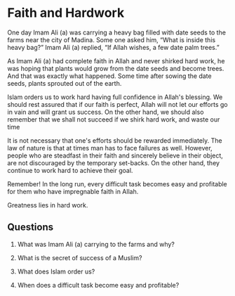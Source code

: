 Faith and Hardwork
==================

One day Imam Ali (a) was carrying a heavy bag filled with date seeds to
the farms near the city of Madina. Some one asked him, “What is inside
this heavy bag?” Imam Ali (a) replied, “If Allah wishes, a few date palm
trees.”

As Imam Ali (a) had complete faith in Allah and never shirked hard work,
he was hoping that plants would grow from the date seeds and become
trees. And that was exactly what happened. Some time after sowing the
date seeds, plants sprouted out of the earth.

Islam orders us to work hard having full confidence in Allah's blessing.
We should rest assured that if our faith is perfect, Allah will not let
our efforts go in vain and will grant us success. On the other hand, we
should also remember that we shall not succeed if we shirk hard work,
and waste our time

It is not necessary that one's efforts should be rewarded immediately.
The law of nature is that at times man has to face failures as well.
However, people who are steadfast in their faith and sincerely believe
in their object, are not discouraged by the temporary set-backs. On the
other hand, they continue to work hard to achieve their goal.

Remember! In the long run, every difficult task becomes easy and
profitable for them who have impregnable faith in Allah.

Greatness lies in hard work.

Questions
---------

1. What was Imam Ali (a) carrying to the farms and why?

2. What is the secret of success of a Muslim?

3. What does Islam order us?

4. When does a difficult task become easy and profitable?


